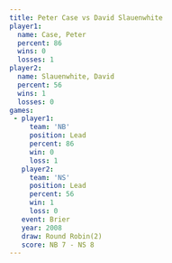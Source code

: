 ```yaml
---
title: Peter Case vs David Slauenwhite
player1:                  
  name: Case, Peter       
  percent: 86             
  wins: 0                 
  losses: 1               
player2:                  
  name: Slauenwhite, David
  percent: 56             
  wins: 1                 
  losses: 0               
games:
 - player1:        
     team: 'NB'    
     position: Lead
     percent: 86   
     win: 0        
     loss: 1       
   player2:        
     team: 'NS'    
     position: Lead
     percent: 56   
     win: 1        
     loss: 0       
   event: Brier        
   year: 2008          
   draw: Round Robin(2)
   score: NB 7 - NS 8  
---
```

